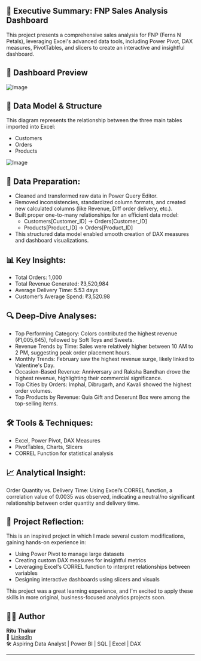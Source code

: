 ## 📝 Executive Summary: FNP Sales Analysis Dashboard

This project presents a comprehensive sales analysis for FNP (Ferns N Petals), leveraging Excel's advanced data tools, including Power Pivot, DAX measures, PivotTables, and slicers to create an interactive and insightful dashboard.

## 🔗 Dashboard Preview
![Image](https://github.com/user-attachments/assets/c524ec29-553b-48b6-b0cc-6032cf5b527e)

## 🧩 Data Model & Structure

This diagram represents the relationship between the three main tables imported into Excel:
- Customers
- Orders
- Products
  
![Image](https://github.com/user-attachments/assets/916270b3-1582-4e35-b412-a3d16ce58902)


## 🔧 Data Preparation:

- Cleaned and transformed raw data in Power Query Editor.
- Removed inconsistencies, standardized column formats, and created new calculated columns (like Revenue, Diff order delivery, etc.).
- Built proper one-to-many relationships for an efficient data model:
    - Customers[Customer_ID] → Orders[Customer_ID]
    - Products[Product_ID] → Orders[Product_ID]
- This structured data model enabled smooth creation of DAX measures and dashboard visualizations.

## 📊 Key Insights:

- Total Orders: 1,000
- Total Revenue Generated: ₹3,520,984
- Average Delivery Time: 5.53 days
- Customer’s Average Spend: ₹3,520.98

## 🔍 Deep-Dive Analyses:

- Top Performing Category: Colors contributed the highest revenue (₹1,005,645), followed by Soft Toys and Sweets.
- Revenue Trends by Time: Sales were relatively higher between 10 AM to 2 PM, suggesting peak order placement hours.
- Monthly Trends: February saw the highest revenue surge, likely linked to Valentine's Day.
- Occasion-Based Revenue: Anniversary and Raksha Bandhan drove the highest revenue, highlighting their commercial significance.
- Top Cities by Orders: Imphal, Dibrugarh, and Kavali showed the highest order volumes.
- Top Products by Revenue: Quia Gift and Deserunt Box were among the top-selling items.

## 🛠️ Tools & Techniques:
- Excel, Power Pivot, DAX Measures
- PivotTables, Charts, Slicers
- CORREL Function for statistical analysis
  
## 📈 Analytical Insight:
Order Quantity vs. Delivery Time:
Using Excel’s CORREL function, a correlation value of 0.0035 was observed, indicating a neutral/no significant relationship between order quantity and delivery time.

## 🧠 Project Reflection:
This is an inspired project in which I made several custom modifications, gaining hands-on experience in:
- Using Power Pivot to manage large datasets
- Creating custom DAX measures for insightful metrics
- Leveraging Excel's CORREL function to interpret relationships between variables
- Designing interactive dashboards using slicers and visuals

This project was a great learning experience, and I’m excited to apply these skills in more original, business-focused analytics projects soon.

## 👩‍💻 Author

**Ritu Thakur**  
🔗 [LinkedIn](https://linkedin.com/in/ritut)  
🛠️ Aspiring Data Analyst | Power BI | SQL | Excel | DAX

---
